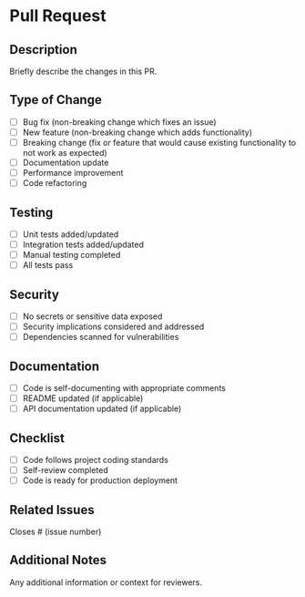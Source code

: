 # Pull Request

## Description
Briefly describe the changes in this PR.

## Type of Change
- [ ] Bug fix (non-breaking change which fixes an issue)
- [ ] New feature (non-breaking change which adds functionality)
- [ ] Breaking change (fix or feature that would cause existing functionality to not work as expected)
- [ ] Documentation update
- [ ] Performance improvement
- [ ] Code refactoring

## Testing
- [ ] Unit tests added/updated
- [ ] Integration tests added/updated
- [ ] Manual testing completed
- [ ] All tests pass

## Security
- [ ] No secrets or sensitive data exposed
- [ ] Security implications considered and addressed
- [ ] Dependencies scanned for vulnerabilities

## Documentation
- [ ] Code is self-documenting with appropriate comments
- [ ] README updated (if applicable)
- [ ] API documentation updated (if applicable)

## Checklist
- [ ] Code follows project coding standards
- [ ] Self-review completed
- [ ] Code is ready for production deployment

## Related Issues
Closes # (issue number)

## Additional Notes
Any additional information or context for reviewers.